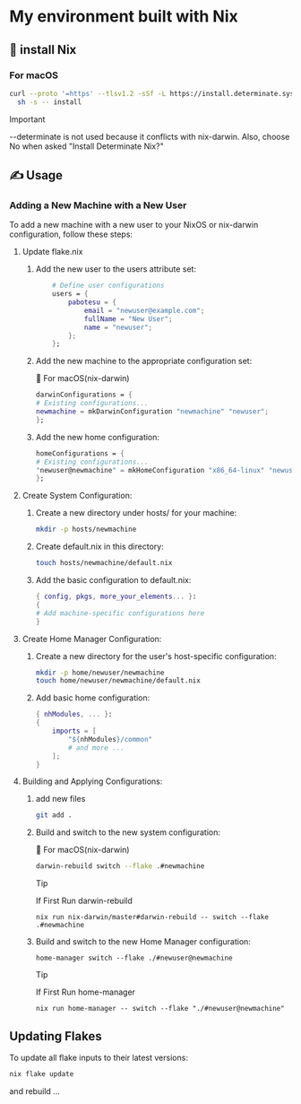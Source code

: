 # My environment built with Nix

## 🚀 install Nix
### For macOS

```sh
curl --proto '=https' --tlsv1.2 -sSf -L https://install.determinate.systems/nix | \
  sh -s -- install
```
> [!IMPORTANT]
>
>--determinate is not used because it conflicts with nix-darwin.
>Also, choose No when asked "Install Determinate Nix?"

## ✍️ Usage

### Adding a New Machine with a New User
To add a new machine with a new user to your NixOS or nix-darwin configuration, follow these steps:

1. Update flake.nix
    1. Add the new user to the users attribute set:
        ```nix
            # Define user configurations
            users = {
                pabotesu = {
                    email = "newuser@example.com";
                    fullName = "New User";
                    name = "newuser";
                };
            };
        ```
    2. Add the new machine to the appropriate configuration set:

        🍎 For macOS(nix-darwin)
        ```nix
        darwinConfigurations = {
        # Existing configurations...
        newmachine = mkDarwinConfiguration "newmachine" "newuser";
        };
        ```
    
    3. Add the new home configuration:

        ```nix
        homeConfigurations = {
        # Existing configurations...
        "newuser@newmachine" = mkHomeConfiguration "x86_64-linux" "newuser" "newmachine";
        };
        ```
2. Create System Configuration:

    1. Create a new directory under hosts/ for your machine:

        ```sh
        mkdir -p hosts/newmachine
        ```
    2. Create default.nix in this directory:

        ```sh
        touch hosts/newmachine/default.nix
        ```
    3. Add the basic configuration to default.nix:

        ```nix
        { config, pkgs, more_your_elements... }:
        {
        # Add machine-specific configurations here
        }
        ```

3. Create Home Manager Configuration:

    1. Create a new directory for the user's host-specific configuration:

        ```sh
        mkdir -p home/newuser/newmachine
        touch home/newuser/newmachine/default.nix
        ```
    
    2. Add basic home configuration:

        ```nix
        { nhModules, ... }:
        {
            imports = [
                "${nhModules}/common"
                # and more ...
            ];
        }
        ```

4. Building and Applying Configurations:

    1. add new files

        ```sh
        git add .
        ```

    2. Build and switch to the new system configuration:

        🍎 For macOS(nix-darwin)
        ```sh
        darwin-rebuild switch --flake .#newmachine
        ```

        > [!TIP]
        > If First Run darwin-rebuild
        > ```
        > nix run nix-darwin/master#darwin-rebuild -- switch --flake .#newmachine
        > ```

    3. Build and switch to the new Home Manager configuration:

        ```
        home-manager switch --flake ./#newuser@newmachine
        ```
        
        > [!TIP]
        > If First Run home-manager
        > ```
        > nix run home-manager -- switch --flake "./#newuser@newmachine"
        > ```

## Updating Flakes

To update all flake inputs to their latest versions:
```sh
nix flake update
```
and rebuild ...

